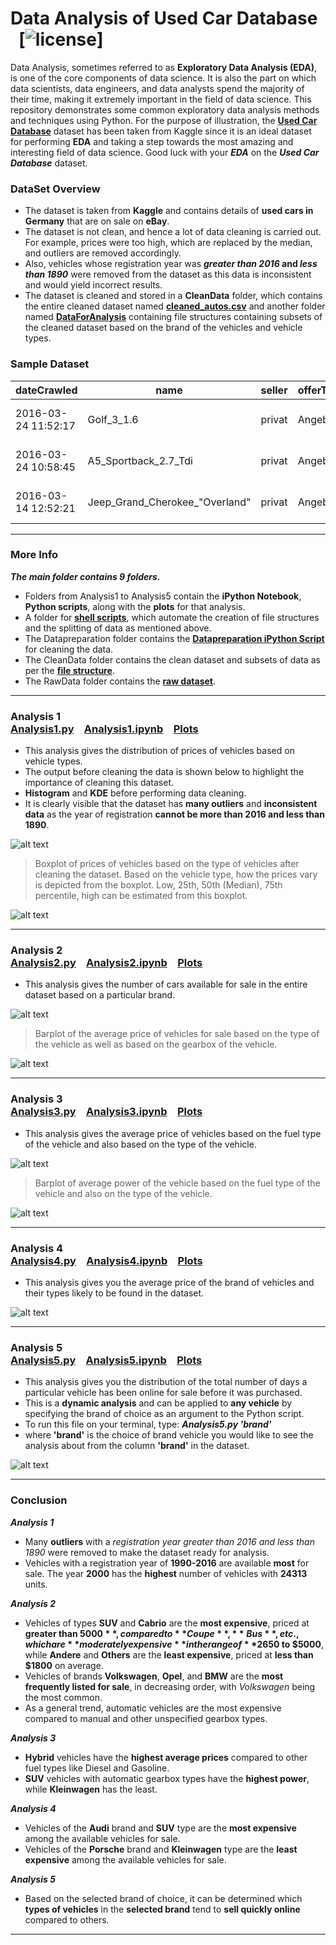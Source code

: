 # Data Analysis of Used Car Database &nbsp;&nbsp;[![license](https://img.shields.io/github/license/ajaymache/travis-ci-with-github.svg)]

Data Analysis, sometimes referred to as **Exploratory Data Analysis (EDA)**, is one of the core components of data science. It is also the part on which data scientists, data engineers, and data analysts spend the majority of their time, making it extremely important in the field of data science. This repository demonstrates some common exploratory data analysis methods and techniques using Python. For the purpose of illustration, the **[Used Car Database](https://www.kaggle.com/orgesleka/used-cars-database)** dataset has been taken from Kaggle since it is an ideal dataset for performing **EDA** and taking a step towards the most amazing and interesting field of data science. Good luck with your _**EDA**_ on the _**Used Car Database**_ dataset.

### DataSet Overview
  + The dataset is taken from **Kaggle** and contains details of **used cars in Germany** that are on sale on **eBay**.
  + The dataset is not clean, and hence a lot of data cleaning is carried out. For example, prices were too high, which are replaced by the median, and outliers are removed accordingly.
  + Also, vehicles whose registration year was **_greater than 2016_ and _less than 1890_** were removed from the dataset as this data is inconsistent and would yield incorrect results.
  + The dataset is cleaned and stored in a **CleanData** folder, which contains the entire cleaned dataset named **[cleaned_autos.csv](CleanData/CleanedDataSet)** and another folder named **[DataForAnalysis](CleanData/DataForAnalysis)** containing file structures containing subsets of the cleaned dataset based on the brand of the vehicles and vehicle types.

  
### Sample Dataset
dateCrawled | name | seller | offerType | price | abtest | vehicleType | yearOfRegistration | gearbox | powerPS | model | kilometer | monthOfRegistration | fuelType | brand | notRepairedDamage | dateCreated | nrOfPictures | postalCode | lastSeen
--- | --- | --- | --- | --- | --- | --- | --- | --- |--- | --- | --- | --- | --- | --- | --- | --- | --- | --- | ---
2016-03-24 11:52:17 | Golf_3_1.6 | privat | Angebot | 480 | test | nan | 1993 | manuell | 0 | golf | 150000 | 0 | benzin | volkswagen | nan | 2016-03-24 00:00:00 | 0 | 70435 | 2016-04-07 03:16:57
2016-03-24 10:58:45 | A5_Sportback_2.7_Tdi | privat | Angebot | 18300 | test | coupe | 2011 | manuell | 190 | nan | 125000 | 5 | diesel | audi | ja | 2016-03-24 00:00:00 | 0 | 66954 | 2016-04-07 01:46:50
2016-03-14 12:52:21 | Jeep_Grand_Cherokee_"Overland" | privat | Angebot | 9800 | test | suv | 2004 | automatik | 163 | grand | 125000 | 8 | diesel | jeep | nan | 2016-03-14 00:00:00 | 0 | 90480 | 2016-04-05 12:47:46
***
### More Info

__*The main folder contains 9 folders.*__

  + Folders from Analysis1 to Analysis5 contain the **iPython Notebook**, **Python scripts**, along with the **plots** for that analysis.
  + A folder for **[shell scripts](ShellScripts)**, which automate the creation of file structures and the splitting of data as mentioned above.
  + The Datapreparation folder contains the **[Datapreparation iPython Script](DataPreparation/DataPreparation.py)** for cleaning the data.
  + The CleanData folder contains the clean dataset and subsets of data as per the **[file structure](CleanData/DataForAnalysis)**.
  + The RawData folder contains the **[raw dataset](RawData)**.

 
***
### Analysis 1 &emsp;&emsp;&emsp;&emsp;&emsp;&emsp;&emsp;&emsp;&emsp;&emsp;&emsp;&emsp;&emsp;&emsp;&emsp;&emsp;&emsp;&emsp;&emsp;&emsp;&emsp;&emsp;[Analysis1.py](Analysis1/Analysis1.py)&emsp;[Analysis1.ipynb](Analysis1/Analysis1.ipynb)&emsp;[Plots](Analysis1/Plots)
+ This analysis gives the distribution of prices of vehicles based on vehicle types.
+ The output before cleaning the data is shown below to highlight the importance of cleaning this dataset.
+ **Histogram** and **KDE** before performing data cleaning.
+ It is clearly visible that the dataset has **many outliers** and **inconsistent data** as the year of registration **cannot be more than 2016 and less than 1890**.

![alt text](DataPreparation/Plots/vehicle-distribution.png "Logo Title Text 1")

> Boxplot of prices of vehicles based on the type of vehicles after cleaning the dataset. Based on the vehicle type, how the prices vary is depicted from the boxplot. Low, 25th, 50th (Median), 75th percentile, high can be estimated from this boxplot.

![alt text](Analysis1/Plots/price-vehicleType-boxplot.png "Logo Title Text 1")
***

### Analysis 2 &emsp;&emsp;&emsp;&emsp;&emsp;&emsp;&emsp;&emsp;&emsp;&emsp;&emsp;&emsp;&emsp;&emsp;&emsp;&emsp;&emsp;&emsp;&emsp;&emsp;&emsp;&emsp;[Analysis2.py](Analysis2/Analysis2.py)&emsp;[Analysis2.ipynb](Analysis2/Analysis2.ipynb)&emsp;[Plots](Analysis2/Plots)

+ This analysis gives the number of cars available for sale in the entire dataset based on a particular brand. 

![alt text](Analysis2/Plots/brand-vehicleCount.png "Logo Title Text 1")

> Barplot of the average price of vehicles for sale based on the type of the vehicle as well as based on the gearbox of the vehicle.

![alt text](Analysis2/Plots/vehicletype-gearbox-price.png "Logo Title Text 1")
***

### Analysis 3 &emsp;&emsp;&emsp;&emsp;&emsp;&emsp;&emsp;&emsp;&emsp;&emsp;&emsp;&emsp;&emsp;&emsp;&emsp;&emsp;&emsp;&emsp;&emsp;&emsp;&emsp;&emsp;[Analysis3.py](Analysis3/Analysis3.py)&emsp;[Analysis3.ipynb](Analysis3/Analysis3.ipynb)&emsp;[Plots](Analysis3/Plots)

+ This analysis gives the average price of vehicles based on the fuel type of the vehicle and also based on the type of the vehicle.

![alt text](Analysis3/Plots/fueltype-vehicleType-price.png "Logo Title Text 1")

> Barplot of average power of the vehicle based on the fuel type of the vehicle and also on the type of the vehicle.

![alt text](Analysis3/Plots/power-vehicleType-fuelType.png "Logo Title Text 1")
***

### Analysis 4 &emsp;&emsp;&emsp;&emsp;&emsp;&emsp;&emsp;&emsp;&emsp;&emsp;&emsp;&emsp;&emsp;&emsp;&emsp;&emsp;&emsp;&emsp;&emsp;&emsp;&emsp;[Analysis4.py](Analysis4/Analysis4.py)&emsp;[Analysis4.ipynb](Analysis4/Analysis4.ipynb)&emsp;[Plots](Analysis4/Plots)

+ This analysis gives you the average price of the brand of vehicles and their types likely to be found in the dataset.

![alt text](Analysis4/Plots/heatmap-price-brand-vehicleType.png "Logo Title Text 1")
***
### Analysis 5 &emsp;&emsp;&emsp;&emsp;&emsp;&emsp;&emsp;&emsp;&emsp;&emsp;&emsp;&emsp;&emsp;&emsp;&emsp;&emsp;&emsp;&emsp;&emsp;&emsp;&emsp;[Analysis5.py](Analysis5/Analysis5.py)&emsp;[Analysis5.ipynb](Analysis5/Analysis5.ipynb)&emsp;[Plots](Analysis5/Plots)

+ This analysis gives you the distribution of the total number of days a particular vehicle has been online for sale before it was purchased. 
+ This is a **dynamic analysis** and can be applied to **any vehicle** by specifying the brand of choice as an argument to the Python script.
+ To run this file on your terminal, type: __*Analysis5.py 'brand'*__  
+ where **'brand'** is the choice of brand vehicle you would like to see the analysis about from the column **'brand'** in the dataset.

![alt text](Analysis5/Plots/vehicletype-NoOfDaysOnline.png "Logo Title Text 1")
***

### Conclusion
__*Analysis 1*__

+ Many **outliers** with a *registration year greater than 2016 and less than 1890* were removed to make the dataset ready for analysis.
+ Vehicles with a registration year of **1990-2016** are available **most** for sale. The year **2000** has the **highest** number of vehicles with **24313** units.

__*Analysis 2*__

+ Vehicles of types **SUV** and **Cabrio** are the **most expensive**, priced at **greater than $5000**, compared to **Coupe**, **Bus**, etc., which are **moderately expensive** in the range of **$2650 to $5000**, while **Andere** and **Others** are the **least expensive**, priced at **less than $1800** on average.
+ Vehicles of brands **Volkswagen**, **Opel**, and **BMW** are the **most frequently listed for sale**, in decreasing order, with *Volkswagen* being the most common.
+ As a general trend, automatic vehicles are the most expensive compared to manual and other unspecified gearbox types.

__*Analysis 3*__

+ **Hybrid** vehicles have the **highest average prices** compared to other fuel types like Diesel and Gasoline.
+ **SUV** vehicles with automatic gearbox types have the **highest power**, while **Kleinwagen** has the least.

__*Analysis 4*__

+ Vehicles of the **Audi** brand and **SUV** type are the **most expensive** among the available vehicles for sale.
+ Vehicles of the **Porsche** brand and **Kleinwagen** type are the **least expensive** among the available vehicles for sale.

__*Analysis 5*__

+ Based on the selected brand of choice, it can be determined which **types of vehicles** in the **selected brand** tend to **sell quickly online** compared to others.

***



